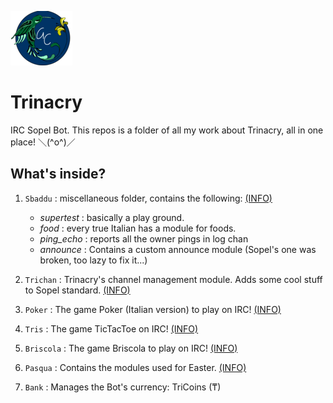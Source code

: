 ![alt text](https://github.com/giovannetor/Trinacry/blob/main/perlogo_small.png)

# Trinacry
IRC Sopel Bot.
This repos is a folder of all my work about Trinacry, all in one place! ＼(^o^)／

## What's inside?
1. `Sbaddu` : miscellaneous folder, contains the following: [(INFO)](https://github.com/giovannetor/Trinacry/blob/main/sbaddu/README.md)
    - *supertest* : basically a play ground.
    - *food* : every true Italian has a module for foods.
    - *ping_echo* : reports all the owner pings in log chan  
    - *announce* : Contains a custom announce module (Sopel's one was broken, too lazy to fix it...)
    
1. `Trichan` : Trinacry's channel management module. Adds some cool stuff to Sopel standard. [(INFO)](https://github.com/giovannetor/Trinacry/blob/main/Trichan/README.md)

1. `Poker` : The game Poker (Italian version) to play on IRC! [(INFO)](https://github.com/giovannetor/Trinacry/blob/main/poker/README.md)

1. `Tris` : The game TicTacToe on IRC! [(INFO)](https://github.com/giovannetor/Trinacry/blob/main/Tris/README.md)

1. `Briscola` : The game Briscola to play on IRC! [(INFO)](https://github.com/giovannetor/Trinacry/blob/main/briscola/README.md)

1. `Pasqua` : Contains the modules used for Easter. [(INFO)](https://github.com/giovannetor/Trinacry/blob/main/pasqua/README.md)

1. `Bank` : Manages the Bot's currency: TriCoins (₸)
